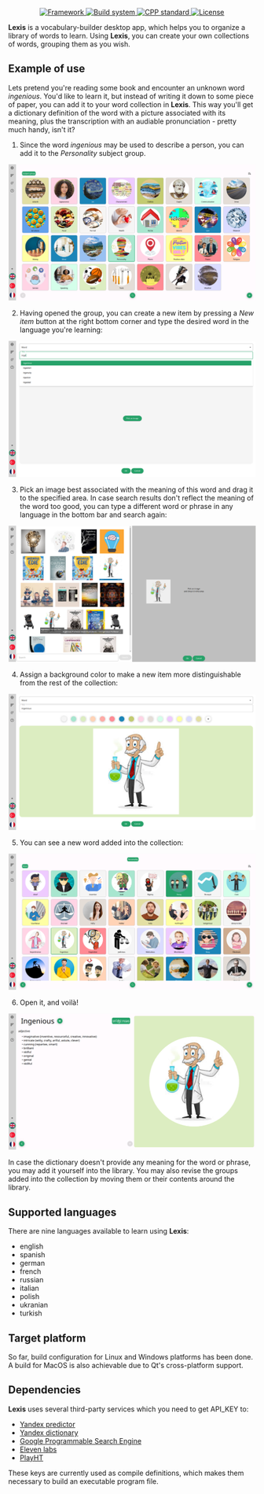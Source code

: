 <p align="center">
 <a href="https://www.qt.io/download-open-source">
   <img alt="Framework" src="https://img.shields.io/badge/Framework-Qt-green?style=for-the-badge">
 </a>
 <a href="https://cmake.org/">
   <img alt="Build system" src="https://img.shields.io/badge/Build_system-CMake-red?style=for-the-badge">
 </a>
 <a href="https://en.cppreference.com/w/cpp/23">
   <img alt="CPP standard" src="https://img.shields.io/badge/C%2B%2B_standard-23-lightblue?style=for-the-badge">
 </a>
 <a href="https://github.com/eliaseamus/lexis/blob/main/LICENSE">
   <img alt="License" src="https://img.shields.io/badge/License-GPL--3.0-blue?style=for-the-badge">
 </a>
</p>

**Lexis** is a vocabulary-builder desktop app, which helps you to organize a library of words to learn.
Using **Lexis**, you can create your own collections of words, grouping them as you wish.

## Example of use
Lets pretend you're reading some book and encounter an unknown word *ingenious*.
You'd like to learn it, but instead of writing it down to some piece of paper, you can add it to your word
collection in **Lexis**. This way you'll get a dictionary definition of the word with a picture associated with
its meaning, plus the transcription with an audiable pronunciation - pretty much handy, isn't it?

1. Since the word *ingenious* may be used to describe a person, you can add it to the *Personality* subject group.

<p align="center">
  <img alt="Collection" src="docs/images/library_view.png">
</p>

2. Having opened the group, you can create a new item by pressing a *New item* button at the right bottom corner and type
the desired word in the language you're learning:

<p align="center">
  <img alt="New word" src="docs/images/predictor.png">
</p>

3. Pick an image best associated with the meaning of this word and drag it to the specified area. In case search results don't
reflect the meaning of the word too good, you can type a different word or phrase in any language in the bottom bar and search again:

<p align="center">
  <img alt="Pick image" src="docs/images/image_picker.png">
</p>

4. Assign a background color to make a new item more distinguishable from the rest of the collection:

<p align="center">
  <img alt="Assign color" src="docs/images/library_item_configuration.png">
</p>

5. You can see a new word added into the collection:

<p align="center">
  <img alt="New word" src="docs/images/section_item.png">
</p>

6. Open it, and voilà!

<p align="center">
  <img alt="Word card" src="docs/images/item_view.png">
</p>

In case the dictionary doesn't provide any meaning for the word or phrase, you may add it yourself into the library.
You may also revise the groups added into the collection by moving them or their contents around the library.

## Supported languages
There are nine languages available to learn using **Lexis**:
- english
- spanish
- german
- french
- russian
- italian
- polish
- ukranian
- turkish

## Target platform
So far, build configuration for Linux and Windows platforms has been done. A build for MacOS is also achievable due to Qt's cross-platform support.

## Dependencies
**Lexis** uses several third-party services which you need to get API_KEY to:
- [Yandex predictor](https://yandex.com/dev/predictor/)
- [Yandex dictionary](https://yandex.com/dev/dictionary)
- [Google Programmable Search Engine](https://programmablesearchengine.google.com/about/)
- [Eleven labs](https://elevenlabs.io/)
- [PlayHT](https://play.ht/)

These keys are currently used as compile definitions, which makes them necessary to build an executable program file.
